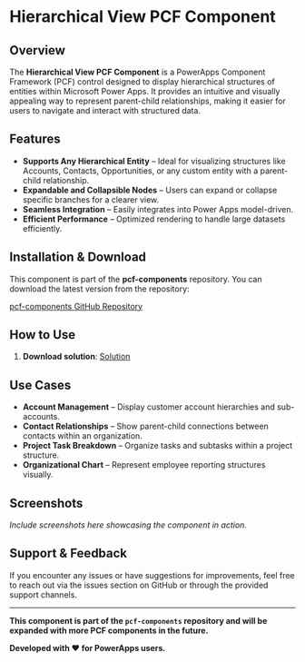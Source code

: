 # Hierarchical View PCF Component

## Overview
The **Hierarchical View PCF Component** is a PowerApps Component Framework (PCF) control designed to display hierarchical structures of entities within Microsoft Power Apps. It provides an intuitive and visually appealing way to represent parent-child relationships, making it easier for users to navigate and interact with structured data.

## Features
- **Supports Any Hierarchical Entity** – Ideal for visualizing structures like Accounts, Contacts, Opportunities, or any custom entity with a parent-child relationship.
- **Expandable and Collapsible Nodes** – Users can expand or collapse specific branches for a clearer view.
- **Seamless Integration** – Easily integrates into Power Apps model-driven.
- **Efficient Performance** – Optimized rendering to handle large datasets efficiently.

## Installation & Download
This component is part of the **pcf-components** repository. You can download the latest version from the repository:

[pcf-components GitHub Repository](#)

## How to Use
1. **Download solution**: [Solution](https://pcf-download.resco.net/pcf/hierarchy-single-table)

## Use Cases
- **Account Management** – Display customer account hierarchies and sub-accounts.
- **Contact Relationships** – Show parent-child connections between contacts within an organization.
- **Project Task Breakdown** – Organize tasks and subtasks within a project structure.
- **Organizational Chart** – Represent employee reporting structures visually.

## Screenshots
*Include screenshots here showcasing the component in action.*

## Support & Feedback
If you encounter any issues or have suggestions for improvements, feel free to reach out via the issues section on GitHub or through the provided support channels.

---
**This component is part of the `pcf-components` repository and will be expanded with more PCF components in the future.**

**Developed with ❤️ for PowerApps users.**

